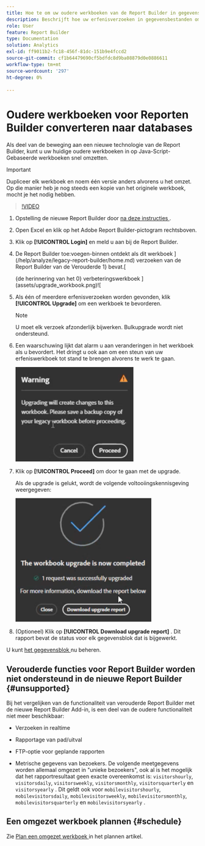 ```yaml
---
title: Hoe te om uw oudere werkboeken van de Report Builder in gegevensbestanden om te zetten
description: Beschrijft hoe uw erfenisverzoeken in gegevensbestanden omzetten
role: User
feature: Report Builder
type: Documentation
solution: Analytics
exl-id: ff9011b2-fc18-456f-81dc-151b9e4fccd2
source-git-commit: cf1b64479690cf5bdfdc8d9ba08879d0e0886611
workflow-type: tm+mt
source-wordcount: '297'
ht-degree: 0%

---
```


# Oudere werkboeken voor Reporten Builder converteren naar databases

Als deel van de beweging aan een nieuwe technologie van de Report Builder, kunt u uw huidige oudere werkboeken in op Java-Script-Gebaseerde werkboeken snel omzetten.

>[!IMPORTANT]
>
>Dupliceer elk werkboek en noem één versie anders alvorens u het omzet. Op die manier heb je nog steeds een kopie van het originele werkboek, mocht je het nodig hebben.

>[!VIDEO](https://video.tv.adobe.com/v/3434957/?quality=12&learn=on)

1. Opstelling de nieuwe Report Builder door [ na deze instructies ](/help/analyze/report-builder/report-builder-setup.md).

1. Open Excel en klik op het Adobe Report Builder-pictogram rechtsboven.

1. Klik op **[!UICONTROL Login]** en meld u aan bij de Report Builder.

1. De Report Builder toe:voegen-binnen ontdekt als dit werkboek ](/help/analyze/legacy-report-builder/home.md) verzoeken van de Report Builder van de Verouderde 1} bevat.[

   {de herinnering van het 0} verbeteringswerkboek ](assets/upgrade_workbook.png)![

1. Als één of meerdere erfenisverzoeken worden gevonden, klik **[!UICONTROL Upgrade]** om een werkboek te bevorderen.

   >[!NOTE]
   >
   >U moet elk verzoek afzonderlijk bijwerken. Bulkupgrade wordt niet ondersteund.


1. Een waarschuwing lijkt dat alarm u aan veranderingen in het werkboek als u bevordert. Het dringt u ook aan om een steun van uw erfeniswerkboek tot stand te brengen alvorens te werk te gaan.

   ![ verbeteringswaarschuwing ](assets/upgrade_warning.png)

1. Klik op **[!UICONTROL Proceed]** om door te gaan met de upgrade.

   Als de upgrade is gelukt, wordt de volgende voltooiingskennisgeving weergegeven:

   ![ volledige verbetering ](assets/upgrade_complete.png)

1. (Optioneel) Klik op **[!UICONTROL Download upgrade report]** . Dit rapport bevat de status voor elk gegevensblok dat is bijgewerkt.

U kunt [ het gegevensblok ](/help/analyze/report-builder/manage-reportbuilder.md) nu beheren.


## Verouderde functies voor Report Builder worden niet ondersteund in de nieuwe Report Builder {#unsupported}

Bij het vergelijken van de functionaliteit van verouderde Report Builder met de nieuwe Report Builder Add-in, is een deel van de oudere functionaliteit niet meer beschikbaar:

- Verzoeken in realtime

- Rapportage van pad/uitval

- FTP-optie voor geplande rapporten

- Metrische gegevens van bezoekers. De volgende meetgegevens worden allemaal omgezet in &quot;unieke bezoekers&quot;, ook al is het mogelijk dat het rapportresultaat geen exacte overeenkomst is: `visitorshourly`, `visitorsdaily`, `visitorsweekly`, `visitorsmonthly`, `visitorsquarterly` en `visitorsyearly` . Dit geldt ook voor `mobilevisitorshourly`, `mobilevisitorsdaily`, `mobilevisitorsweekly`, `mobilevisitorsmonthly`, `mobilevisitorsquarterly` en `mobilevisitorsyearly` .

## Een omgezet werkboek plannen {#schedule}

Zie [ Plan een omgezet werkboek ](/help/analyze/report-builder/schedule-reportbuilder.md) in het plannen artikel.